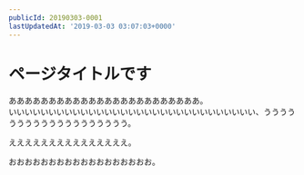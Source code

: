 ```yaml
---
publicId: 20190303-0001
lastUpdatedAt: '2019-03-03 03:07:03+0000'
---
```


# ページタイトルです

ああああああああああああああああああああああああ。  
いいいいいいいいいいいいいいいいいいいいいいいいいいいいいいい、ううううううううううううううううううう。

えええええええええええええええ。

おおおおおおおおおおおおおおおおおお。
